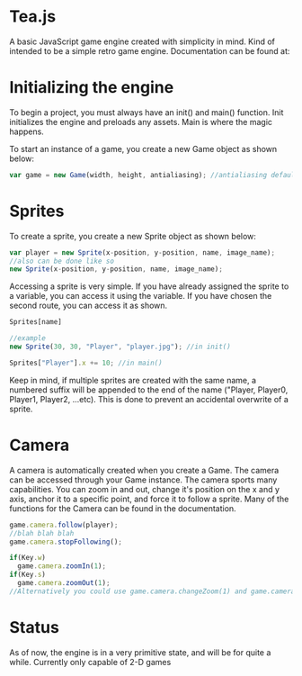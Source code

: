 # Tea.js
A basic JavaScript game engine created with simplicity in mind. Kind of intended to be a simple retro game engine.
Documentation can be found at:

# Initializing the engine

To begin a project, you must always have an init() and main() function. Init initializes the engine and preloads any assets. Main is where the magic happens.

To start an instance of a game, you create a new Game object as shown below:

```javascript
var game = new Game(width, height, antialiasing); //antialiasing defaults to false
```

# Sprites

To create a sprite, you create a new Sprite object as shown below:

```javascript
var player = new Sprite(x-position, y-position, name, image_name);
//also can be done like so
new Sprite(x-position, y-position, name, image_name);
```

Accessing a sprite is very simple. If you have already assigned the sprite to a variable, you can access it using the variable. If you have chosen the second route, you can access it as shown.

```javascript
Sprites[name]

//example
new Sprite(30, 30, "Player", "player.jpg"); //in init()

Sprites["Player"].x += 10; //in main()
```
Keep in mind, if multiple sprites are created with the same name, a numbered suffix will be appended to the end of the name ("Player, Player0, Player1, Player2, ...etc). This is done to prevent an accidental overwrite of a sprite.

# Camera
A camera is automatically created when you create a Game. The camera can be accessed through your Game instance. The camera sports many capabilities. You can zoom in and out, change it's position on the x and y axis, anchor it to a specific point, and force it to follow a sprite. Many of the functions for the Camera can be found in the documentation.

```javascript
game.camera.follow(player);
//blah blah blah
game.camera.stopFollowing();

if(Key.w)
  game.camera.zoomIn(1);
if(Key.s)
  game.camera.zoomOut(1);
//Alternatively you could use game.camera.changeZoom(1) and game.camera.changeZoom(-1)
```
# Status

As of now, the engine is in a very primitive state, and will be for quite a while. Currently only capable of 2-D games
